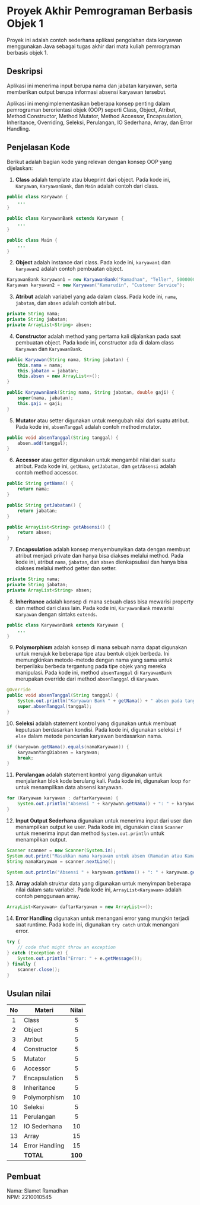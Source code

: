 
# Proyek Akhir Pemrograman Berbasis Objek 1

Proyek ini adalah contoh sederhana aplikasi pengolahan data karyawan menggunakan Java sebagai tugas akhir dari mata kuliah pemrograman berbasis objek 1.

## Deskripsi

Aplikasi ini menerima input berupa nama dan jabatan karyawan, serta memberikan output berupa informasi absensi karyawan tersebut.

Aplikasi ini mengimplementasikan beberapa konsep penting dalam pemrograman berorientasi objek (OOP) seperti Class, Object, Atribut, Method Constructor, Method Mutator, Method Accessor, Encapsulation, Inheritance, Overriding, Seleksi, Perulangan, IO Sederhana, Array, dan Error Handling.

## Penjelasan Kode

Berikut adalah bagian kode yang relevan dengan konsep OOP yang dijelaskan:

1. **Class** adalah template atau blueprint dari object. Pada kode ini, `Karyawan`, `KaryawanBank`, dan `Main` adalah contoh dari class.

```java
public class Karyawan {
    ...
}

public class KaryawanBank extends Karyawan {
    ...
}

public class Main {
    ...
}
```

2. **Object** adalah instance dari class. Pada kode ini, `karyawan1` dan `karyawan2` adalah contoh pembuatan object.

```java
KaryawanBank karyawan1 = new KaryawanBank("Ramadhan", "Teller", 5000000);
Karyawan karyawan2 = new Karyawan("Kamarudin", "Customer Service");
```

3. **Atribut** adalah variabel yang ada dalam class. Pada kode ini, `nama`, `jabatan`, dan `absen` adalah contoh atribut.

```java
private String nama;
private String jabatan;
private ArrayList<String> absen;
```

4. **Constructor** adalah method yang pertama kali dijalankan pada saat pembuatan object. Pada kode ini, constructor ada di dalam class `Karyawan` dan `KaryawanBank`.

```java
public Karyawan(String nama, String jabatan) {
    this.nama = nama;
    this.jabatan = jabatan;
    this.absen = new ArrayList<>();
}

public KaryawanBank(String nama, String jabatan, double gaji) {
    super(nama, jabatan);
    this.gaji = gaji;
}
```

5. **Mutator** atau setter digunakan untuk mengubah nilai dari suatu atribut. Pada kode ini, `absenTanggal` adalah contoh method mutator.

```java
public void absenTanggal(String tanggal) {
    absen.add(tanggal);
}
```

6. **Accessor** atau getter digunakan untuk mengambil nilai dari suatu atribut. Pada kode ini, `getNama`, `getJabatan`, dan `getAbsensi` adalah contoh method accessor.

```java
public String getNama() {
    return nama;
}

public String getJabatan() {
    return jabatan;
}

public ArrayList<String> getAbsensi() {
    return absen;
}
```

7. **Encapsulation** adalah konsep menyembunyikan data dengan membuat atribut menjadi private dan hanya bisa diakses melalui method. Pada kode ini, atribut `nama`, `jabatan`, dan `absen` dienkapsulasi dan hanya bisa diakses melalui method getter dan setter.

```java
private String nama;
private String jabatan;
private ArrayList<String> absen;
```

8. **Inheritance** adalah konsep di mana sebuah class bisa mewarisi property dan method dari class lain. Pada kode ini, `KaryawanBank` mewarisi `Karyawan` dengan sintaks `extends`.

```java
public class KaryawanBank extends Karyawan {
    ...
}
```

9. **Polymorphism** adalah konsep di mana sebuah nama dapat digunakan untuk merujuk ke beberapa tipe atau bentuk objek berbeda. Ini memungkinkan metode-metode dengan nama yang sama untuk berperilaku berbeda tergantung pada tipe objek yang mereka manipulasi. Pada kode ini, method `absenTanggal` di `KaryawanBank` merupakan override dari method `absenTanggal` di `Karyawan`.

```java
@Override
public void absenTanggal(String tanggal) {
    System.out.println("Karyawan Bank " + getNama() + " absen pada tanggal " + tanggal);
    super.absenTanggal(tanggal);
}
```

10. **Seleksi** adalah statement kontrol yang digunakan untuk membuat keputusan berdasarkan kondisi. Pada kode ini, digunakan seleksi `if else` dalam metode pencarian karyawan berdasarkan nama.

```java
if (karyawan.getNama().equals(namaKaryawan)) {
    karyawanYangDiabsen = karyawan;
    break;
}
```

11. **Perulangan** adalah statement kontrol yang digunakan untuk menjalankan blok kode berulang kali. Pada kode ini, digunakan loop `for` untuk menampilkan data absensi karyawan.

```java
for (Karyawan karyawan : daftarKaryawan) {
    System.out.println("Absensi " + karyawan.getNama() + ": " + karyawan.getAbsensi());
}
```

12. **Input Output Sederhana** digunakan untuk menerima input dari user dan menampilkan output ke user. Pada kode ini, digunakan class `Scanner` untuk menerima input dan method `System.out.println` untuk menampilkan output.

```java
Scanner scanner = new Scanner(System.in);
System.out.print("Masukkan nama karyawan untuk absen (Ramadan atau Kamarudin): ");
String namaKaryawan = scanner.nextLine();

System.out.println("Absensi " + karyawan.getNama() + ": " + karyawan.getAbsensi());
```

13. **Array** adalah struktur data yang digunakan untuk menyimpan beberapa nilai dalam satu variabel. Pada kode ini, `ArrayList<Karyawan>` adalah contoh penggunaan array.

```java
ArrayList<Karyawan> daftarKaryawan = new ArrayList<>();
```

14. **Error Handling** digunakan untuk menangani error yang mungkin terjadi saat runtime. Pada kode ini, digunakan `try catch` untuk menangani error.

```java
try {
    // code that might throw an exception
} catch (Exception e) {
    System.out.println("Error: " + e.getMessage());
} finally {
    scanner.close();
}
```

## Usulan nilai

| No  | Materi         |  Nilai  |
| :-: | -------------- | :-----: |
|  1  | Class          |    5    |
|  2  | Object         |    5    |
|  3  | Atribut        |    5    |
|  4  | Constructor    |    5    |
|  5  | Mutator        |    5    |
|  6  | Accessor       |    5    |
|  7  | Encapsulation  |    5    |
|  8  | Inheritance    |    5    |
|  9  | Polymorphism   |   10    |
| 10  | Seleksi        |    5    |
| 11  | Perulangan     |    5    |
| 12  | IO Sederhana   |   10    |
| 13  | Array          |   15    |
| 14  | Error Handling |   15    |
|     | **TOTAL**      | **100** |

## Pembuat

Nama: Slamet Ramadhan  
NPM: 2210010545
